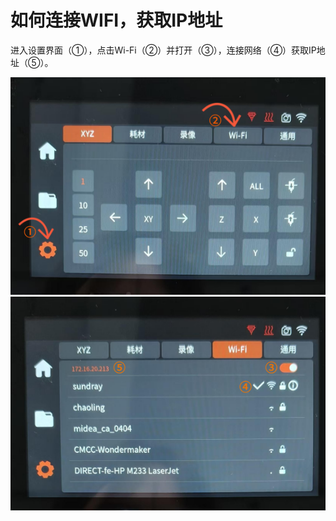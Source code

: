 # 如何连接WIFI，获取IP地址

进入设置界面（①），点击Wi-Fi（②）并打开（③），连接网络（④）获取IP地址（⑤）。

![C:/Users/admin/AppData/Local/Temp/wps.YhdhBbwps](<../../../.gitbook/assets/0 (25).png>) ![C:/Users/admin/AppData/Local/Temp/wps.qOZXSkwps](<../../../.gitbook/assets/1 (28).png>)
